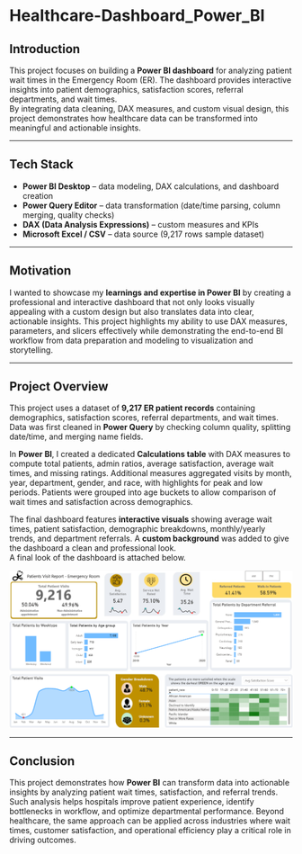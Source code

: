 # Healthcare-Dashboard_Power_BI

## Introduction
This project focuses on building a **Power BI dashboard** for analyzing patient wait times in the Emergency Room (ER). The dashboard provides interactive insights into patient demographics, satisfaction scores, referral departments, and wait times.  
By integrating data cleaning, DAX measures, and custom visual design, this project demonstrates how healthcare data can be transformed into meaningful and actionable insights.  

---

## Tech Stack
- **Power BI Desktop** – data modeling, DAX calculations, and dashboard creation  
- **Power Query Editor** – data transformation (date/time parsing, column merging, quality checks)  
- **DAX (Data Analysis Expressions)** – custom measures and KPIs  
- **Microsoft Excel / CSV** – data source (9,217 rows sample dataset)  

---

## Motivation
I wanted to showcase my **learnings and expertise in Power BI** by creating a professional and interactive dashboard that not only looks visually appealing with a custom design but also translates data into clear, actionable insights. This project highlights my ability to use DAX measures, parameters, and slicers effectively while demonstrating the end-to-end BI workflow from data preparation and modeling to visualization and storytelling.  

---

## Project Overview
This project uses a dataset of **9,217 ER patient records** containing demographics, satisfaction scores, referral departments, and wait times. Data was first cleaned in **Power Query** by checking column quality, splitting date/time, and merging name fields.  

In **Power BI**, I created a dedicated **Calculations table** with DAX measures to compute total patients, admin ratios, average satisfaction, average wait times, and missing ratings. Additional measures aggregated visits by month, year, department, gender, and race, with highlights for peak and low periods. Patients were grouped into age buckets to allow comparison of wait times and satisfaction across demographics.  

The final dashboard features **interactive visuals** showing average wait times, patient satisfaction, demographic breakdowns, monthly/yearly trends, and department referrals. A **custom background** was added to give the dashboard a clean and professional look.  
A final look of the dashboard is attached below.  

![Dashboard Outcomes](Dashboard_img.png)  

---

## Conclusion
This project demonstrates how **Power BI** can transform data into actionable insights by analyzing patient wait times, satisfaction, and referral trends. Such analysis helps hospitals improve patient experience, identify bottlenecks in workflow, and optimize departmental performance. Beyond healthcare, the same approach can be applied across industries where wait times, customer satisfaction, and operational efficiency play a critical role in driving outcomes.  
